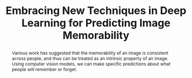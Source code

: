 ---
title: Embracing New Techniques in Deep Learning for Predicting Image Memorability

authors:
- Coen D. Needell
- Wilma A. Bainbridge

publication_types: ["3"]
publishDate: "2021-03-01T00:00:00Z"
links: 
    - name: arXiv
      url: "https://arxiv.org/abs/2105.10598"

publication: In *Proceedings of the Vision Sciences Society*

abstract: Various work has suggested that the memorability of an image is consistent across people, and thus can be treated as an intrinsic property of an image. Using computer vision models, we can make specific predictions about what people will remember or forget.
---